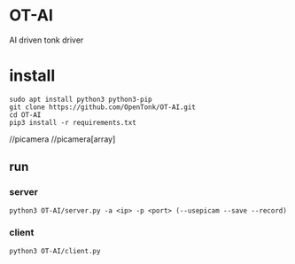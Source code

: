 # OT-AI
AI driven tonk driver

# install
```
sudo apt install python3 python3-pip
git clone https://github.com/OpenTonk/OT-AI.git
cd OT-AI
pip3 install -r requirements.txt
```
//picamera
//picamera[array]

## run
### server
```
python3 OT-AI/server.py -a <ip> -p <port> (--usepicam --save --record)
```
### client
```
python3 OT-AI/client.py
```